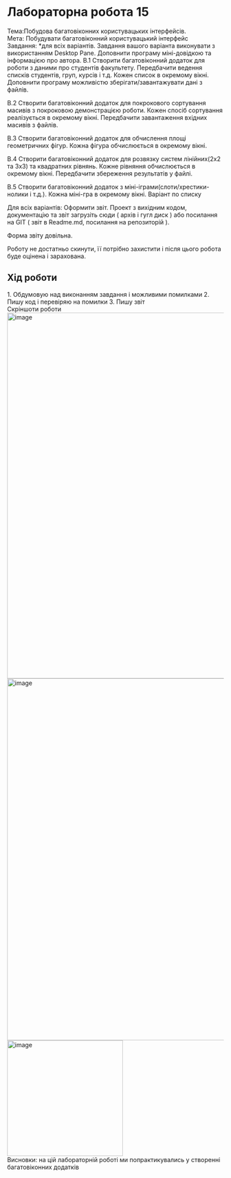 <h1>Лабораторна робота 15</h1>
<div>
Тема:Побудова багатовіконних користувацьких інтерфейсів.
</div>
<div>
  Мета: Побудувати багатовіконний користувацький інтерфейс
</div>
<div>
Завдання:
  *для всіх варіантів. Завдання вашого варіанта виконувати з використанням Desktop Pane. Доповнити програму міні-довідкою та інформацією про автора.
В.1
Створити багатовіконний додаток для роботи з даними про студентів факультету. Передбачити ведення списків студентів, груп, курсів і т.д. Кожен список в окремому вікні.
Доповнити програму можливістю зберігати/завантажувати дані з файлів.

В.2
Створити багатовіконний додаток для покрокового сортування масивів з покроковою демонстрацією роботи. Кожен спосіб сортування реалізується в окремому вікні.
Передбачити завантаження вхідних масивів з файлів.

В.3
Створити багатовіконний додаток для обчислення площі геометричних фігур. Кожна фігура обчислюється в окремому вікні.

В.4
Створити багатовіконний додаток для розвязку систем лінійних(2х2 та 3х3) та квадратних рівнянь. Кожне рівняння обчислюється в окремому вікні.
Передбачити збереження результатів у файлі.

В.5
Створити багатовіконний додаток з міні-іграми(слоти/хрестики-нолики і т.д.). Кожна міні-гра в окремому вікні.
Варіант по списку

Для всіх варіантів:
Оформити звіт.
Проект з вихідним кодом, документацію та звіт загрузіть сюди ( архів і гугл диск ) або посилання на GIT ( звіт в Readme.md, посилання на репозиторій ).


Форма звіту довільна.

Роботу не достатньо скинути, її потрібно захистити і  після цього робота буде оцінена і зарахована.
</div>
<h2>Хід роботи</h2>
<div>
  1. Обдумовую над виконанням завдання і можливими помилками
  2. Пишу код і перевіряю на помилки
  3. Пишу звіт
</div>
<div>
Скріншоти роботи
  <img width="850" alt="image" src="https://github.com/maksympalchei/lab4-15/assets/148455517/5b96085f-d829-46f0-8ccb-051086887f36">
  <img width="841" alt="image" src="https://github.com/maksympalchei/lab4-15/assets/148455517/db38b1ac-bbc3-4ba3-9ab7-b12e12f6fd13">
  <img width="269" alt="image" src="https://github.com/maksympalchei/lab4-15/assets/148455517/d981c281-da40-44a7-8736-c19dd1c2a2b3">

</div>
<div>
  Висновки: на цій лабораторній роботі ми попрактикувались у створенні багатовіконних додатків
</div>

